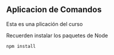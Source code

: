 ## Aplicacion de Comandos

Esta es una plicación del curso

Recuerden instalar los paquetes de Node

``
npm install
``